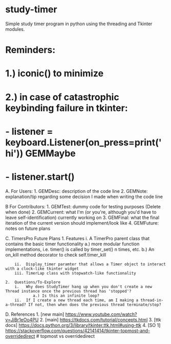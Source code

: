 # study-timer
Simple study timer program in python using the threading and Tkinter modules.

# Reminders:
#   1.) iconic() to minimize
#   2.) in case of catastrophic keybinding failure in tkinter:
#       - listener = keyboard.Listener(on_press=print('hi')) GEMMaybe
#       - listener.start()

A. For Users:
    1. GEMDesc: description of the code line
    2. GEMNote: explanation/tip regarding some decision I made when writing the code line   
   
B For Contributors:
    1. GEMTest: dummy code for testing purposes (Delete when done)
    2. GEMCurrent: what I'm (or you're, although you'd have to leave self-identification) currently working on
    3. GEMFinal: what the final iteration of the current version should implement/look like
    4. GEMFuture: notes on future plans


C. TimersPro Future Plans
    1.  Features
        i.   A TimerPro parent class that contains the basic timer functionality
                a.) more modular function implementations, i.e. timer() is called by timer_set() n times, etc.
                b.) An on_kill method decorator to check self.timer_kill

        ii.  Display_timer paramter that allows a Timer object to interact with a clock-like tkinter widget
        iii. TimerLap class with stopwatch-like functionality

    2.  Questions/To-Explore
        i.   Why does StudyTimer hang up when you don't create a new Thread instance once the previous thread has 'stopped'?
                a.) Is this an infinite loop?                    
        ii.  If I create a new thread each time, am I making a thread-in-a-thread? If not, then when does the previous thread terminate/stop?

D. References
    1. [new main]   https://www.youtube.com/watch?v=JjBr1eOo4PU
    2. [main]       https://tkdocs.com/tutorial/concepts.html 
    3. [ttk docs]   https://docs.python.org/3/library/tkinter.ttk.html#using-ttk 
    4. [SO 1]       https://stackoverflow.com/questions/42141414/tkinter-topmost-and-overridedirect     # topmost vs overridedirect